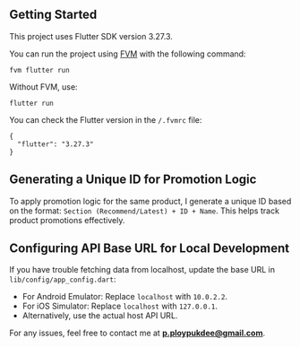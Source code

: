 ## Getting Started

This project uses Flutter SDK version 3.27.3.

You can run the project using [FVM](https://fvm.app/) with the following command:
```
fvm flutter run
```

Without FVM, use:
```
flutter run
```

You can check the Flutter version in the `/.fvmrc` file:

```
{
  "flutter": "3.27.3"
}
```


## Generating a Unique ID for Promotion Logic

To apply promotion logic for the same product, I generate a unique ID based on the format: `Section (Recommend/Latest) + ID + Name`. This helps track product promotions effectively.

## Configuring API Base URL for Local Development

If you have trouble fetching data from localhost, update the base URL in `lib/config/app_config.dart`:

- For Android Emulator: Replace `localhost` with `10.0.2.2`.
- For iOS Simulator: Replace `localhost` with `127.0.0.1`.
- Alternatively, use the actual host API URL.

For any issues, feel free to contact me at **p.ploypukdee@gmail.com**.